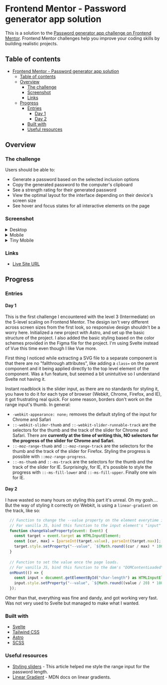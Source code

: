 # Frontend Mentor - Password generator app solution

This is a solution to the [Password generator app challenge on Frontend Mentor](https://www.frontendmentor.io/challenges/password-generator-app-Mr8CLycqjh). Frontend Mentor challenges help you improve your coding skills by building realistic projects.

## Table of contents

- [Frontend Mentor - Password generator app solution](#frontend-mentor---password-generator-app-solution)
  - [Table of contents](#table-of-contents)
  - [Overview](#overview)
    - [The challenge](#the-challenge)
    - [Screenshot](#screenshot)
    - [Links](#links)
  - [Progress](#progress)
    - [Entries](#entries)
      - [Day 1](#day-1)
      - [Day 2](#day-2)
    - [Built with](#built-with)
    - [Useful resources](#useful-resources)

## Overview

### The challenge

Users should be able to:

- Generate a password based on the selected inclusion options
- Copy the generated password to the computer's clipboard
- See a strength rating for their generated password
- View the optimal layout for the interface depending on their device's screen size
- See hover and focus states for all interactive elements on the page

### Screenshot

<details>
<summary>Desktop</summary>

![Desktop](./screenshot-desktop.jpeg)

</details>

<details>
<summary>Mobile</summary>

![Mobile](./screenshot-mobile.jpeg)

</details>

<details>
<summary>Tiny Mobile</summary>

![Tiny Mobile](./screenshot-tiny.jpeg)

</details>

### Links

- [Live Site URL](https://password-generator-app.frilly.dev)

## Progress

### Entries

#### Day 1

This is the first challenge I encountered with the level 3 (Intermediate) on the 5-level scaling on Frontend Mentor. The design isn't very different across screen sizes from the first look, so responsive design shouldn't be a worry here. Initialized a new project with Astro, and set up the basic structure of the project. I also added the basic styling based on the color schemes provided in the Figma file for the project. I'm using Svelte instead of Vue this time even though I like Vue more.

First thing I noticed while extracting a SVG file to a separate component is that there are no "fallthrough attributes", like adding a `class=` on the parent component and it being applied directly to the top level element of the component. Was a fun feature, but seemed a bit unintuitive so I understand Svelte not having it.

Instant roadblock is the slider input, as there are no standards for styling it, you have to do it for each type of browser (Webkit, Chrome, Firefox, and IE), it got frustrating real quick. For some reason, borders don't work on the range input's thumb. In general:

- `-webkit-appearance: none;` removes the default styling of the input for Chrome and Safari
- `::-webkit-slider-thumb` and `::-webkit-slider-runnable-track` are the selectors for the thumb and the track of the slider for Chrome and Safari. There are **currently at the time of writing this, NO selectors for the progress of the slider for Chrome and Safari**.
- `::-moz-range-thumb` and `::-moz-range-track` are the selectors for the thumb and the track of the slider for Firefox. Styling the progress is possible with `::moz-range-progress`.
- `::-ms-thumb` and `::-ms-track` are the selectors for the thumb and the track of the slider for IE. Surprisingly, for IE, it's possible to style the progress with `::-ms-fill-lower` and `::-ms-fill-upper`. Finally one win for IE.

#### Day 2

I have wasted so many hours on styling this part it's unreal. Oh my gosh.... But the way of styling it correctly on Webkit, is using a `linear-gradient` on the track, like so:

```js
  // Function to change the --value property on the element everytime it changes (sliding back and forth)
  // For vanilla JS, bind this function to the input element's "input" event.
  function changeValueProperty(event: Event) {
    const target = event.target as HTMLInputElement;
    const [cur, max] = [parseInt(target.value), parseInt(target.max)];
    target.style.setProperty("--value", `${Math.round((cur / max) * 100)}%`);
  }

  // Function to set the value once the page loads.
  // For vanilla JS, bind this function to the dom's "DOMContentLoaded" event.
  onMount(() => {
    const input = document.getElementById("char-length") as HTMLInputElement;
    input.style.setProperty("--value", `${Math.round((value / 20) * 100)}%`);
  });
```

Other than that, everything was fine and dandy, and got working very fast. Was not very used to Svelte but managed to make what I wanted.

### Built with

- [Svelte](https://svelte.dev/)
- [Tailwind CSS](https://tailwindcss.com/)
- [Astro](https://astro.build/)
- [SCSS](https://sass-lang.com/)

### Useful resources

- [Styling sliders](https://css-tricks.com/styling-cross-browser-compatible-range-inputs-css/) - This article helped me style the range input for the password length.
- [Linear Gradient](https://developer.mozilla.org/en-US/docs/Web/CSS/gradient/linear-gradient) - MDN docs on linear gradients.
